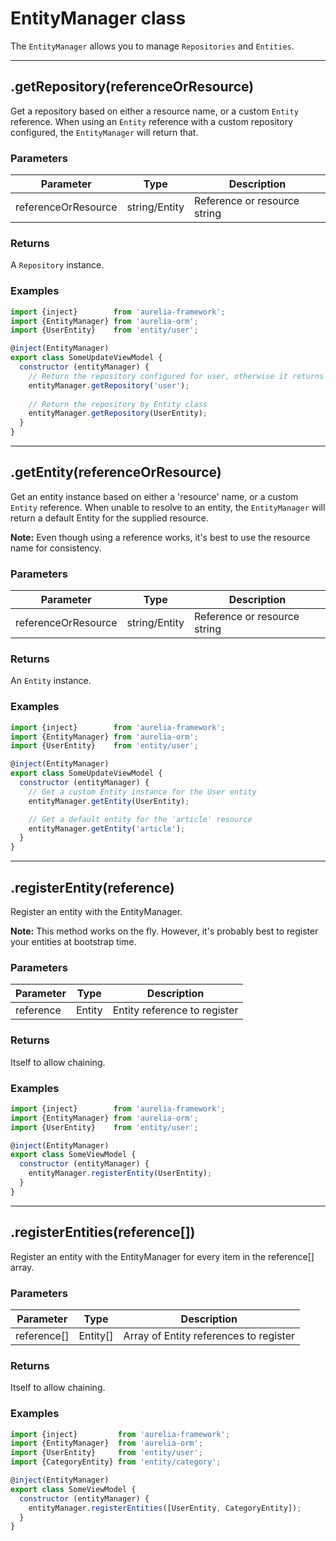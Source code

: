 # EntityManager class

The `EntityManager` allows you to manage `Repositories` and `Entities`.

-----

## .getRepository(referenceOrResource)

Get a repository based on either a resource name, or a custom  `Entity` reference.
When using an `Entity` reference with a custom repository configured, the `EntityManager` will return that.

### Parameters

| Parameter           | Type          | Description                  |
| ------------------- | ------------- | ---------------------------- |
| referenceOrResource | string/Entity | Reference or resource string |

### Returns

A `Repository` instance.

### Examples

```js
import {inject}        from 'aurelia-framework';
import {EntityManager} from 'aurelia-orm';
import {UserEntity}    from 'entity/user';

@inject(EntityManager)
export class SomeUpdateViewModel {
  constructor (entityManager) {
    // Return the repository configured for user, otherwise it returns the DefaultRepository
    entityManager.getRepository('user');
    
    // Return the repository by Entity class
    entityManager.getRepository(UserEntity);
  }
}
```

-----

## .getEntity(referenceOrResource)

Get an entity instance based on either a 'resource' name, or a custom `Entity` reference.
When unable to resolve to an entity, the `EntityManager` will return a default Entity for the supplied resource.

**Note:** Even though using a reference works, it's best to use the resource name for consistency.

### Parameters

| Parameter           | Type          | Description                  |
| ------------------- | ------------- | ---------------------------- |
| referenceOrResource | string/Entity | Reference or resource string |

### Returns

An `Entity` instance.

### Examples

```js
import {inject}        from 'aurelia-framework';
import {EntityManager} from 'aurelia-orm';
import {UserEntity}    from 'entity/user';

@inject(EntityManager)
export class SomeUpdateViewModel {
  constructor (entityManager) {
    // Get a custom Entity instance for the User entity
    entityManager.getEntity(UserEntity);

    // Get a default entity for the 'article' resource
    entityManager.getEntity('article');
  }
}
```

-----

## .registerEntity(reference)

Register an entity with the EntityManager.

**Note:** This method works on the fly. However, it's probably best to register your entities at bootstrap time.

### Parameters

| Parameter | Type   | Description                  |
| --------- | ------ | ---------------------------- |
| reference | Entity | Entity reference to register |

### Returns

Itself to allow chaining.

### Examples

```js
import {inject}        from 'aurelia-framework';
import {EntityManager} from 'aurelia-orm';
import {UserEntity}    from 'entity/user';

@inject(EntityManager)
export class SomeViewModel {
  constructor (entityManager) {
    entityManager.registerEntity(UserEntity);
  }
}
```

-----

## .registerEntities(reference[])

Register an entity with the EntityManager for every item in the reference[] array.

### Parameters

| Parameter   | Type     | Description                            |
| ----------- | -------- | -------------------------------------- |
| reference[] | Entity[] | Array of Entity references to register |

### Returns

Itself to allow chaining.

### Examples

```js
import {inject}         from 'aurelia-framework';
import {EntityManager}  from 'aurelia-orm';
import {UserEntity}     from 'entity/user';
import {CategoryEntity} from 'entity/category';

@inject(EntityManager)
export class SomeViewModel {
  constructor (entityManager) {
    entityManager.registerEntities([UserEntity, CategoryEntity]);
  }
}
```
